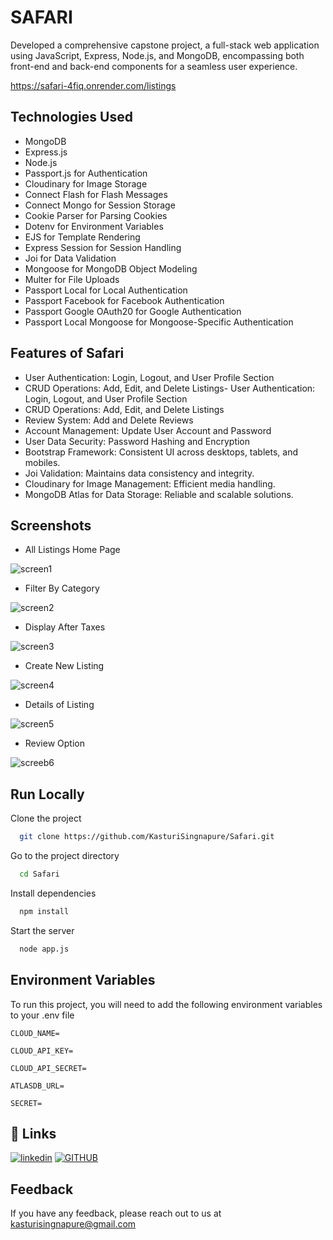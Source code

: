 
# SAFARI

Developed a comprehensive capstone project, a full-stack web application using JavaScript, Express, Node.js, and MongoDB, encompassing both front-end and back-end components for a seamless user experience.

https://safari-4fiq.onrender.com/listings

## Technologies Used

- MongoDB
- Express.js
- Node.js
- Passport.js for Authentication
- Cloudinary for Image Storage
- Connect Flash for Flash Messages
- Connect Mongo for Session Storage
- Cookie Parser for Parsing Cookies
- Dotenv for Environment Variables
- EJS for Template Rendering
- Express Session for Session Handling
- Joi for Data Validation
- Mongoose for MongoDB Object Modeling
- Multer for File Uploads
- Passport Local for Local Authentication
- Passport Facebook for Facebook Authentication
- Passport Google OAuth20 for Google Authentication
- Passport Local Mongoose for Mongoose-Specific Authentication


## Features of Safari

- User Authentication: Login, Logout, and User Profile Section
- CRUD Operations: Add, Edit, and Delete Listings- User Authentication: Login, Logout, and User Profile Section
- CRUD Operations: Add, Edit, and Delete Listings
- Review System: Add and Delete Reviews
- Account Management: Update User Account and Password
- User Data Security: Password Hashing and Encryption
- Bootstrap Framework: Consistent UI across desktops, tablets, and mobiles.
- Joi Validation: Maintains data consistency and integrity.
- Cloudinary for Image Management: Efficient media handling.
- MongoDB Atlas for Data Storage: Reliable and scalable solutions.
##  Screenshots

- All Listings Home Page

![screen1](https://github.com/user-attachments/assets/0e6cb041-bf64-466d-8088-1c524fb3c4c3)

- Filter By Category

![screen2](https://github.com/user-attachments/assets/fc2342fb-6d0c-423e-b3d2-38ee969b5788)

- Display After Taxes

![screen3](https://github.com/user-attachments/assets/f34c3371-661e-42de-b0e2-3df57cc838c6)

- Create New Listing

![screen4](https://github.com/user-attachments/assets/b3c36a56-977b-4547-afd1-3566cdd218de)

- Details of Listing

![screen5](https://github.com/user-attachments/assets/6f15e29b-23ce-41ad-a15d-87afa691cdc1)

- Review Option

![screeb6](https://github.com/user-attachments/assets/0d63e313-b160-4a93-8271-be677af730ee)

## Run Locally

Clone the project

```bash
  git clone https://github.com/KasturiSingnapure/Safari.git
```

Go to the project directory

```bash
  cd Safari
```

Install dependencies

```bash
  npm install
```

Start the server

```bash
  node app.js
```


## Environment Variables

To run this project, you will need to add the following environment variables to your .env file

`CLOUD_NAME=`

`CLOUD_API_KEY=`

`CLOUD_API_SECRET=`

`ATLASDB_URL=`

`SECRET=`


## 🔗 Links
[![linkedin](https://img.shields.io/badge/linkedin-0A66C2?style=for-the-badge&logo=linkedin&logoColor=white)](https://www.linkedin.com/in/kasturisingnapure/)
[![GITHUB](https://img.shields.io/badge/twitter-1DA1F2?style=for-the-badge&logo=twitter&logoColor=white)](https://github.com/KasturiSingnapure/)


## Feedback

If you have any feedback, please reach out to us at kasturisingnapure@gmail.com

